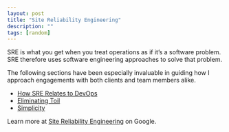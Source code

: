 ```yaml
---
layout: post
title: "Site Reliability Engineering"
description: ""
tags: [random]
---
```


SRE is what you get when you treat operations as if it’s a software problem. SRE therefore uses software engineering approaches to solve that problem.

The following sections have been especially invaluable in guiding how I approach engagements with both clients and team members alike.

- [How SRE Relates to DevOps](https://sre.google/workbook/how-sre-relates/)
- [Eliminating Toil](https://sre.google/workbook/eliminating-toil/)
- [Simplicity](https://sre.google/workbook/simplicity/)

Learn more at [Site Reliability Engineering](https://sre.google) on Google.
